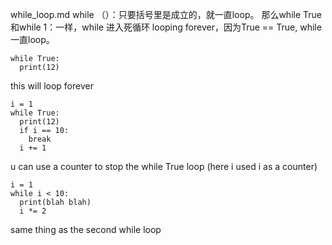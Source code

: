 while_loop.md
while （）：只要括号里是成立的，就一直loop。
那么while True和while 1：一样，while 进入死循环 looping forever，因为True == True, while一直loop。
```
while True:
  print(12)
```
this will loop forever


```
i = 1
while True:
  print(12)
  if i == 10:
    break
  i += 1
```
u can use a counter to stop the while True loop
(here i used i as a counter)

```
i = 1
while i < 10:
  print(blah blah)
  i *= 2
```
same thing as the second while loop 
